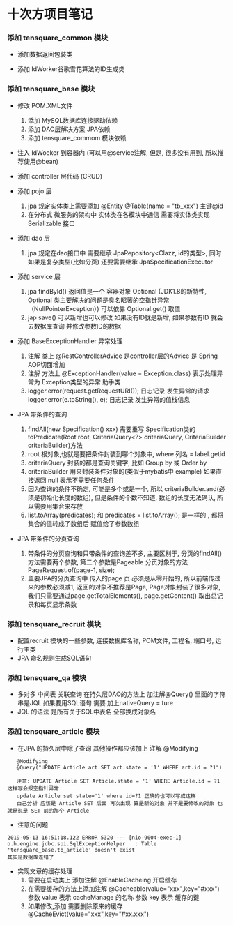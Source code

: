
# 十次方项目笔记

### 添加 tensquare_common 模块
 + 添加数据返回包装类
 
 + 添加 IdWorker谷歌雪花算法的ID生成类
 
### 添加 tensquare_base 模块
 + 修改 POM.XML文件
    1. 添加 MySQL数据库连接驱动依赖
    2. 添加 DAO层解决方案 JPA依赖
    3. 添加 tensquare_commom 模块依赖
 
 + 注入 IdWoeker 到容器内 (可以用@service注解, 但是, 很多没有用到, 所以推荐使用@bean) 
 
 + 添加 controller 层代码 (CRUD)
 
 + 添加 pojo 层 
    1. jpa 规定实体类上需要添加 @Entity @Table(name = "tb_xxx") 主键@id 
    2. 在分布式 微服务的架构中 实体类在各模块中通信 需要将实体类实现 Serializable 接口
 
 + 添加 dao 层
    1. jpa 规定在dao接口中 需要继承 JpaRepository<Clazz, id的类型>, 同时如果是复杂类型(比如分页) 还要需要继承 JpaSpecificationExecutor<Clazz> 
 
 + 添加 service 层
    1. jpa findById() 返回值是一个 容器对象 Optional (JDK1.8的新特性, Optional 类主要解决的问题是臭名昭著的空指针异常（NullPointerException）)  可以依靠 Optional.get() 取值 
    2. jap save() 可以新增也可以修改 如果没有ID就是新增, 如果参数有ID 就会去数据库查询 并修改参数ID的数据
 
 + 添加 BaseExceptionHandler 异常处理 
    1. 注解 类上 @RestControllerAdvice 是controller层的Advice 是 Spring AOP切面增加
    2. 注解 方法上 @ExceptionHandler(value = Exception.class) 表示处理异常为 Exception类型的异常 助手类
    3. logger.error(request.getRequestURI()); 日志记录 发生异常的请求   logger.error(e.toString(), e);  日志记录 发生异常的值栈信息
 
 + JPA 带条件的查询
    1. findAll(new Specification() xxx)   需要重写 Specification类的toPredicate(Root<Label> root, CriteriaQuery<?> criteriaQuery, CriteriaBuilder criteriaBuilder)方法
    2. root 根对象,也就是要把条件封装到哪个对象中, where 列名 = label.getid
    3. criteriaQuery 封装的都是查询关键字, 比如 Group by 或 Order by
    4. criteriaBuilder 用来封装条件对象的(类似于mybatis中 example) 如果直接返回 null 表示不需要任何条件
    5. 因为查询的条件不确定, 可能是多个或是一个, 所以 criteriaBuilder.and(必须是初始化长度的数组), 但是条件的个数不知道, 数组的长度无法确认, 所以需要用集合来存放
    6. list.toArray(predicates); 和 predicates = list.toArray(); 是一样的 , 都将集合的值转成了数组后 赋值给了参数数组
 
 + JPA 带条件的分页查询
    1. 带条件的分页查询和只带条件的查询差不多, 主要区别于, 分页的findAll() 方法需要两个参数, 第二个参数是Pageable 分页对象的方法 PageRequest.of(page-1, size);
    2. 主要JPA的分页查询中 传入的page 页 必须是从零开始的, 所以前端传过来的参数必须减1, 返回的对象不推荐是Page, Page对象封装了很多对象, 我们只需要通过page.getTotalElements(), page.getContent() 取出总记录和每页显示条数
    
    
### 添加 tensquare_recruit 模块

 + 配置recruit 模块的一些参数, 连接数据库名称, POM文件, 工程名, 端口号, 运行主类
 + JPA 命名规则生成SQL语句
 
### 添加 tensquare_qa 模块 
 
 + 多对多 中间表 关联查询 在持久层DAO的方法上 加注解@Query()  里面的字符串是JQL  如果要用SQL语句 需要 加上nativeQuery = ture
 + JQL 的语法 是所有关于SQL中表名 全部换成对象名
 
### 添加 tensquare_article 模块

 + 在JPA 的持久层中除了查询 其他操作都应该加上 注解 @Modifying
 ```
    @Modifying
    @Query("UPDATE Article art SET art.state = '1' WHERE art.id = ?1")
    
    注意: UPDATE Article SET Article.state = '1' WHERE Article.id = ?1 这样写会报空指针异常 
    update Article set state='1' where id=?1 正确的也可以写成这样
    自己分析 应该是 Article SET 后面 再次出现 算是新的对象 并不是要修改的对象 也就是说是 SET 前的那个 Article
 ```
 + 注意的问题
 ```
 2019-05-13 16:51:18.122 ERROR 5320 --- [nio-9004-exec-1] o.h.engine.jdbc.spi.SqlExceptionHelper   : Table 'tensquare_base.tb_article' doesn't exist
 其实是数据库连错了
 ```
 
 + 实现文章的缓存处理
    1. 需要在启动类上 添加注解 @EnableCacheing 开启缓存
    2. 在需要缓存的方法上添加注解 @Cacheable(value="xxx",key="#xxx")  参数 value 表示 cacheManage 的名称 参数 key 表示 缓存的键
    3. 如果修改,添加 需要删除原来的缓存 @CacheEvict(value="xxx",key="#xx.xxx") 